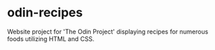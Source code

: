 # odin-recipes
Website project for 'The Odin Project' displaying recipes for numerous foods utilizing HTML and CSS. 